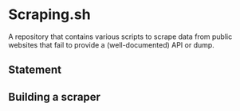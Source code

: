 # Scraping.sh

A repository that contains various scripts to scrape data from public websites that fail to provide a (well-documented) API or dump.

## Statement


## Building a scraper

